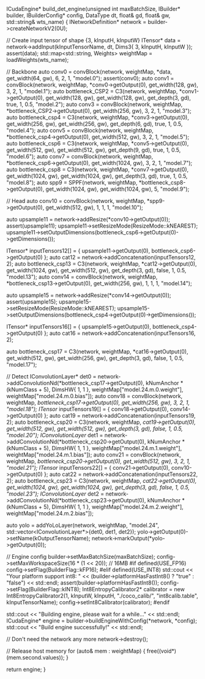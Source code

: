 ICudaEngine* build_det_engine(unsigned int maxBatchSize, IBuilder* builder, IBuilderConfig* config, DataType dt, float& gd, float& gw, std::string& wts_name) {
  INetworkDefinition* network = builder->createNetworkV2(0U);

  // Create input tensor of shape {3, kInputH, kInputW}
  ITensor* data = network->addInput(kInputTensorName, dt, Dims3{ 3, kInputH, kInputW });
  assert(data);
  std::map<std::string, Weights> weightMap = loadWeights(wts_name);

  // Backbone
  auto conv0 = convBlock(network, weightMap, *data,  get_width(64, gw), 6, 2, 1,  "model.0");
  assert(conv0);
  auto conv1 = convBlock(network, weightMap, *conv0->getOutput(0), get_width(128, gw), 3, 2, 1, "model.1");
  auto bottleneck_CSP2 = C3(network, weightMap, *conv1->getOutput(0), get_width(128, gw), get_width(128, gw), get_depth(3, gd), true, 1, 0.5, "model.2");
  auto conv3 = convBlock(network, weightMap, *bottleneck_CSP2->getOutput(0), get_width(256, gw), 3, 2, 1, "model.3");
  auto bottleneck_csp4 = C3(network, weightMap, *conv3->getOutput(0), get_width(256, gw), get_width(256, gw), get_depth(6, gd), true, 1, 0.5, "model.4");
  auto conv5 = convBlock(network, weightMap, *bottleneck_csp4->getOutput(0), get_width(512, gw), 3, 2, 1, "model.5");
  auto bottleneck_csp6 = C3(network, weightMap, *conv5->getOutput(0), get_width(512, gw), get_width(512, gw), get_depth(9, gd), true, 1, 0.5, "model.6");
  auto conv7 = convBlock(network, weightMap, *bottleneck_csp6->getOutput(0), get_width(1024, gw), 3, 2, 1, "model.7");
  auto bottleneck_csp8 = C3(network, weightMap, *conv7->getOutput(0), get_width(1024, gw), get_width(1024, gw), get_depth(3, gd), true, 1, 0.5, "model.8");
  auto spp9 = SPPF(network, weightMap, *bottleneck_csp8->getOutput(0), get_width(1024, gw), get_width(1024, gw), 5, "model.9");

  // Head
  auto conv10 = convBlock(network, weightMap, *spp9->getOutput(0), get_width(512, gw), 1, 1, 1, "model.10");

  auto upsample11 = network->addResize(*conv10->getOutput(0));
  assert(upsample11);
  upsample11->setResizeMode(ResizeMode::kNEAREST);
  upsample11->setOutputDimensions(bottleneck_csp6->getOutput(0)->getDimensions());

  ITensor* inputTensors12[] = { upsample11->getOutput(0), bottleneck_csp6->getOutput(0) };
  auto cat12 = network->addConcatenation(inputTensors12, 2);
  auto bottleneck_csp13 = C3(network, weightMap, *cat12->getOutput(0), get_width(1024, gw), get_width(512, gw), get_depth(3, gd), false, 1, 0.5, "model.13");
  auto conv14 = convBlock(network, weightMap, *bottleneck_csp13->getOutput(0), get_width(256, gw), 1, 1, 1, "model.14");

  auto upsample15 = network->addResize(*conv14->getOutput(0));
  assert(upsample15);
  upsample15->setResizeMode(ResizeMode::kNEAREST);
  upsample15->setOutputDimensions(bottleneck_csp4->getOutput(0)->getDimensions());

  ITensor* inputTensors16[] = { upsample15->getOutput(0), bottleneck_csp4->getOutput(0) };
  auto cat16 = network->addConcatenation(inputTensors16, 2);

  auto bottleneck_csp17 = C3(network, weightMap, *cat16->getOutput(0), get_width(512, gw), get_width(256, gw), get_depth(3, gd), false, 1, 0.5, "model.17");

  // Detect
  IConvolutionLayer* det0 = network->addConvolutionNd(*bottleneck_csp17->getOutput(0), kNumAnchor * (kNumClass + 5), DimsHW{ 1, 1 }, weightMap["model.24.m.0.weight"], weightMap["model.24.m.0.bias"]);
  auto conv18 = convBlock(network, weightMap, *bottleneck_csp17->getOutput(0), get_width(256, gw), 3, 2, 1, "model.18");
  ITensor* inputTensors19[] = { conv18->getOutput(0), conv14->getOutput(0) };
  auto cat19 = network->addConcatenation(inputTensors19, 2);
  auto bottleneck_csp20 = C3(network, weightMap, *cat19->getOutput(0), get_width(512, gw), get_width(512, gw), get_depth(3, gd), false, 1, 0.5, "model.20");
  IConvolutionLayer* det1 = network->addConvolutionNd(*bottleneck_csp20->getOutput(0), kNumAnchor * (kNumClass + 5), DimsHW{ 1, 1 }, weightMap["model.24.m.1.weight"], weightMap["model.24.m.1.bias"]);
  auto conv21 = convBlock(network, weightMap, *bottleneck_csp20->getOutput(0), get_width(512, gw), 3, 2, 1, "model.21");
  ITensor* inputTensors22[] = { conv21->getOutput(0), conv10->getOutput(0) };
  auto cat22 = network->addConcatenation(inputTensors22, 2);
  auto bottleneck_csp23 = C3(network, weightMap, *cat22->getOutput(0), get_width(1024, gw), get_width(1024, gw), get_depth(3, gd), false, 1, 0.5, "model.23");
  IConvolutionLayer* det2 = network->addConvolutionNd(*bottleneck_csp23->getOutput(0), kNumAnchor * (kNumClass + 5), DimsHW{ 1, 1 }, weightMap["model.24.m.2.weight"], weightMap["model.24.m.2.bias"]);

  auto yolo = addYoLoLayer(network, weightMap, "model.24", std::vector<IConvolutionLayer*>{det0, det1, det2});
  yolo->getOutput(0)->setName(kOutputTensorName);
  network->markOutput(*yolo->getOutput(0));

  // Engine config
  builder->setMaxBatchSize(maxBatchSize);
  config->setMaxWorkspaceSize(16 * (1 << 20));  // 16MB
#if defined(USE_FP16)
  config->setFlag(BuilderFlag::kFP16);
#elif defined(USE_INT8)
  std::cout << "Your platform support int8: " << (builder->platformHasFastInt8() ? "true" : "false") << std::endl;
  assert(builder->platformHasFastInt8());
  config->setFlag(BuilderFlag::kINT8);
  Int8EntropyCalibrator2* calibrator = new Int8EntropyCalibrator2(1, kInputW, kInputH, "./coco_calib/", "int8calib.table", kInputTensorName);
  config->setInt8Calibrator(calibrator);
#endif

  std::cout << "Building engine, please wait for a while..." << std::endl;
  ICudaEngine* engine = builder->buildEngineWithConfig(*network, *config);
  std::cout << "Build engine successfully!" << std::endl;

  // Don't need the network any more
  network->destroy();

  // Release host memory
  for (auto& mem : weightMap) {
    free((void*)(mem.second.values));
  }

  return engine;
}
